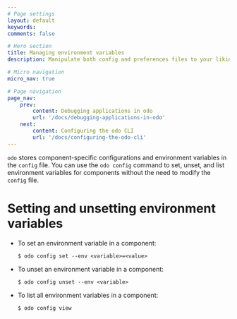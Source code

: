 ```yaml
---
# Page settings
layout: default
keywords:
comments: false

# Hero section
title: Managing environment variables
description: Manipulate both config and preferences files to your liking

# Micro navigation
micro_nav: true

# Page navigation
page_nav:
    prev:
        content: Debugging applications in odo
        url: '/docs/debugging-applications-in-odo'
    next:
        content: Configuring the odo CLI
        url: '/docs/configuring-the-odo-cli'
---
```

`odo` stores component-specific configurations and environment variables
in the `config` file. You can use the `odo config` command to set,
unset, and list environment variables for components without the need to
modify the `config` file.

# Setting and unsetting environment variables

  - To set an environment variable in a component:
    
        $ odo config set --env <variable>=<value>

  - To unset an environment variable in a component:
    
        $ odo config unset --env <variable>

  - To list all environment variables in a component:
    
        $ odo config view
